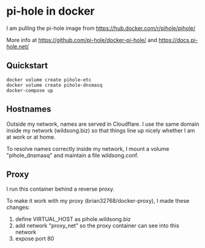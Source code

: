 # pi-hole in docker

I am pulling the pi-hole image from https://hub.docker.com/r/pihole/pihole/

More info at https://github.com/pi-hole/docker-pi-hole/ and https://docs.pi-hole.net/

## Quickstart

    docker volume create pihole-etc
    docker volume create pihole-dnsmasq
    docker-compose up

## Hostnames

Outside my network, names are served in Cloudflare.
I use the same domain inside my network (wildsong.biz) so that things line up nicely
whether I am at work or at home.

To resolve names correctly inside my network, I mount a volume "pihole_dnsmasq"
and maintain a file wildsong.conf.

## Proxy

I run this container behind a reverse proxy.

To make it work with my proxy (brian32768/docker-proxy), I made these changes:

1. define VIRTUAL_HOST as pihole.wildsong.biz
2. add network "proxy_net" so the proxy container can see into this network
3. expose port 80

